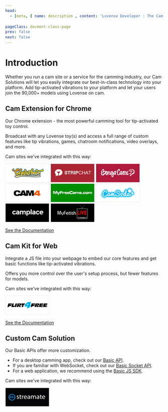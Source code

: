 ```yaml
---
head:
  - [meta, { name: description , content: 'Lovense Developer : The Cam Extension for Chrome is the best solution for cam models to stream with Lovense toys' }]

pageClass: docment-class-page
prev: false
next: false
---
```

<RightMenu></RightMenu>
# Introduction


Whether you run a cam site or a service for the camming industry, our Cam Solutions will let you easily integrate our best-in-class technology into your platform. Add tip-activated vibrations to your platform and let your users join the 90,000+ models using Lovense on cam.

## Cam Extension for Chrome

Our Chrome extension - the most powerful camming tool for tip-activated toy control.

Broadcast with any Lovense toy(s) and access a full range of custom features like tip vibrations, games, chatroom notifications, video overlays, and more.

Cam sites we've integrated with this way:

<div class="img-gallery">

![chaturbate](../assets/dev_img6.png)
![stripchat](../assets/dev_img10.png)
![bongacams](../assets/dev_img1.png)
![cam4](../assets/dev_img2.png)
![myfreecams](../assets/dev_img9.png)
![camsoda](../assets/dev_img5.png)
![camplace](../assets/dev_img3.png)
![myfetish](../assets/dev_img8.png)

</div>

[See the Documentation](./cam-solutions/cam-extension-for-chrome.md)

## Cam Kit for Web

Integrate a JS file into your webpage to embed our core features and get basic functions like tip-activated vibrations.

Offers you more control over the user's setup process, but fewer features for models.

Cam sites we've integrated with this way:

<div class="img-gallery">

![myfetish](../assets/dev_img7.png)

</div>

[See the Documentation](./cam-solutions/cam-kit-for-web.md)

## Custom Cam Solution

Our Basic APIs offer more customization.

- For a desktop camming app, check out our [Basic API](./cam-solutions/basic-api.md).
- If you are familiar with WebSocket, check out our [Basic Socket API](./cam-solutions/socket-api.md).
- For a web application, we recommend	using the	[Basic JS SDK](./cam-solutions/basic-js-sdk.md).

Cam sites we've integrated with this way:

<div class="img-gallery">

![stripchat](../assets/dev_img11.png)

</div>
